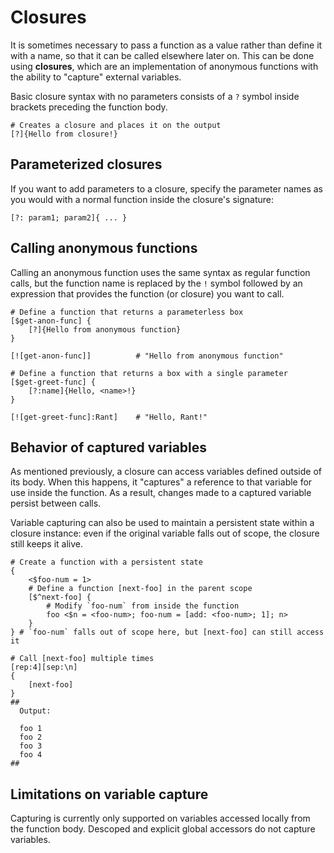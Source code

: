# Closures

It is sometimes necessary to pass a function as a value rather than define it with a name, so that it can be called elsewhere later on.
This can be done using **closures**, which are an implementation of anonymous functions with the ability to "capture" external variables.

Basic closure syntax with no parameters consists of a `?` symbol inside brackets preceding the function body. 

```rant
# Creates a closure and places it on the output
[?]{Hello from closure!}
```

## Parameterized closures

If you want to add parameters to a closure, specify the parameter names as you would with a normal function inside the closure's signature:

```rant
[?: param1; param2]{ ... }
```

## Calling anonymous functions

Calling an anonymous function uses the same syntax as regular function calls, but the function name is replaced by the `!` symbol followed by an expression that provides the function (or closure) you want to call.

```rant
# Define a function that returns a parameterless box
[$get-anon-func] {
    [?]{Hello from anonymous function}
}

[![get-anon-func]]          # "Hello from anonymous function"

# Define a function that returns a box with a single parameter
[$get-greet-func] {
    [?:name]{Hello, <name>!}
}

[![get-greet-func]:Rant]    # "Hello, Rant!"
```

## Behavior of captured variables

As mentioned previously, a closure can access variables defined outside of its body.
When this happens, it "captures" a reference to that variable for use inside the function.
As a result, changes made to a captured variable persist between calls.

Variable capturing can also be used to maintain a persistent state within a closure instance:
even if the original variable falls out of scope, the closure still keeps it alive.

```rant
# Create a function with a persistent state
{
    <$foo-num = 1>
    # Define a function [next-foo] in the parent scope
    [$^next-foo] {
        # Modify `foo-num` from inside the function
        foo <$n = <foo-num>; foo-num = [add: <foo-num>; 1]; n>
    }
} # `foo-num` falls out of scope here, but [next-foo] can still access it

# Call [next-foo] multiple times
[rep:4][sep:\n]
{
    [next-foo]
}
##
  Output:

  foo 1
  foo 2
  foo 3
  foo 4
##
```

## Limitations on variable capture

Capturing is currently only supported on variables accessed locally from the function body.
Descoped and explicit global accessors do not capture variables.